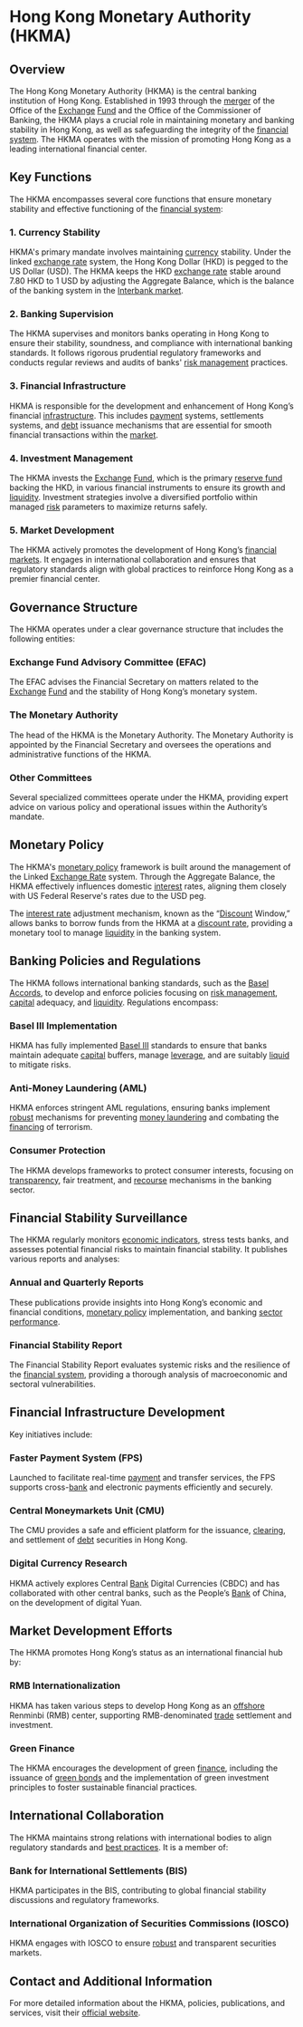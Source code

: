 # Hong Kong Monetary Authority (HKMA)

## Overview
The Hong Kong Monetary Authority (HKMA) is the central banking institution of Hong Kong. Established in 1993 through the [merger](../m/merger.md) of the Office of the [Exchange](../e/exchange.md) [Fund](../f/fund.md) and the Office of the Commissioner of Banking, the HKMA plays a crucial role in maintaining monetary and banking stability in Hong Kong, as well as safeguarding the integrity of the [financial system](../f/financial_system.md). The HKMA operates with the mission of promoting Hong Kong as a leading international financial center.

## Key Functions
The HKMA encompasses several core functions that ensure monetary stability and effective functioning of the [financial system](../f/financial_system.md):

### 1. Currency Stability
HKMA's primary mandate involves maintaining [currency](../c/currency.md) stability. Under the linked [exchange rate](../e/exchange_rate.md) system, the Hong Kong Dollar (HKD) is pegged to the US Dollar (USD). The HKMA keeps the HKD [exchange rate](../e/exchange_rate.md) stable around 7.80 HKD to 1 USD by adjusting the Aggregate Balance, which is the balance of the banking system in the [Interbank market](../i/interbank_market.md). 

### 2. Banking Supervision
The HKMA supervises and monitors banks operating in Hong Kong to ensure their stability, soundness, and compliance with international banking standards. It follows rigorous prudential regulatory frameworks and conducts regular reviews and audits of banks' [risk management](../r/risk_management.md) practices.

### 3. Financial Infrastructure
HKMA is responsible for the development and enhancement of Hong Kong’s financial [infrastructure](../i/infrastructure.md). This includes [payment](../p/payment.md) systems, settlements systems, and [debt](../d/debt.md) issuance mechanisms that are essential for smooth financial transactions within the [market](../m/market.md).

### 4. Investment Management
The HKMA invests the [Exchange](../e/exchange.md) [Fund](../f/fund.md), which is the primary [reserve fund](../r/reserve_fund.md) backing the HKD, in various financial instruments to ensure its growth and [liquidity](../l/liquidity.md). Investment strategies involve a diversified portfolio within managed [risk](../r/risk.md) parameters to maximize returns safely.

### 5. Market Development
The HKMA actively promotes the development of Hong Kong’s [financial markets](../f/financial_market.md). It engages in international collaboration and ensures that regulatory standards align with global practices to reinforce Hong Kong as a premier financial center.

## Governance Structure
The HKMA operates under a clear governance structure that includes the following entities:

### Exchange Fund Advisory Committee (EFAC)
The EFAC advises the Financial Secretary on matters related to the [Exchange](../e/exchange.md) [Fund](../f/fund.md) and the stability of Hong Kong’s monetary system. 

### The Monetary Authority
The head of the HKMA is the Monetary Authority. The Monetary Authority is appointed by the Financial Secretary and oversees the operations and administrative functions of the HKMA.

### Other Committees
Several specialized committees operate under the HKMA, providing expert advice on various policy and operational issues within the Authority’s mandate.

## Monetary Policy
The HKMA's [monetary policy](../m/monetary_policy.md) framework is built around the management of the Linked [Exchange Rate](../e/exchange_rate.md) system. Through the Aggregate Balance, the HKMA effectively influences domestic [interest](../i/interest.md) rates, aligning them closely with US Federal Reserve's rates due to the USD peg. 

The [interest rate](../i/interest_rate.md) adjustment mechanism, known as the “[Discount](../d/discount.md) Window,” allows banks to borrow funds from the HKMA at a [discount rate](../d/discount_rate.md), providing a monetary tool to manage [liquidity](../l/liquidity.md) in the banking system.

## Banking Policies and Regulations
The HKMA follows international banking standards, such as the [Basel Accords](../b/basel_accords.md), to develop and enforce policies focusing on [risk management](../r/risk_management.md), [capital](../c/capital.md) adequacy, and [liquidity](../l/liquidity.md). Regulations encompass:

### Basel III Implementation
HKMA has fully implemented [Basel III](../b/basel_iii.md) standards to ensure that banks maintain adequate [capital](../c/capital.md) buffers, manage [leverage](../l/leverage.md), and are suitably [liquid](../l/liquid.md) to mitigate risks.

### Anti-Money Laundering (AML) 
HKMA enforces stringent AML regulations, ensuring banks implement [robust](../r/robust.md) mechanisms for preventing [money laundering](../m/money_laundering.md) and combating the [financing](../f/financing.md) of terrorism.

### Consumer Protection
The HKMA develops frameworks to protect consumer interests, focusing on [transparency](../t/transparency.md), fair treatment, and [recourse](../r/recourse.md) mechanisms in the banking sector.

## Financial Stability Surveillance
The HKMA regularly monitors [economic indicators](../e/economic_indicators.md), stress tests banks, and assesses potential financial risks to maintain financial stability. It publishes various reports and analyses:

### Annual and Quarterly Reports
These publications provide insights into Hong Kong’s economic and financial conditions, [monetary policy](../m/monetary_policy.md) implementation, and banking [sector performance](../s/sector_performance.md).

### Financial Stability Report
The Financial Stability Report evaluates systemic risks and the resilience of the [financial system](../f/financial_system.md), providing a thorough analysis of macroeconomic and sectoral vulnerabilities.

## Financial Infrastructure Development
Key initiatives include:

### Faster Payment System (FPS)
Launched to facilitate real-time [payment](../p/payment.md) and transfer services, the FPS supports cross-[bank](../b/bank.md) and electronic payments efficiently and securely.

### Central Moneymarkets Unit (CMU)
The CMU provides a safe and efficient platform for the issuance, [clearing](../c/clearing.md), and settlement of [debt](../d/debt.md) securities in Hong Kong.

### Digital Currency Research
HKMA actively explores Central [Bank](../b/bank.md) Digital Currencies (CBDC) and has collaborated with other central banks, such as the People’s [Bank](../b/bank.md) of China, on the development of digital Yuan.

## Market Development Efforts
The HKMA promotes Hong Kong’s status as an international financial hub by:

### RMB Internationalization
HKMA has taken various steps to develop Hong Kong as an [offshore](../o/offshore.md) Renminbi (RMB) center, supporting RMB-denominated [trade](../t/trade.md) settlement and investment.

### Green Finance
The HKMA encourages the development of green [finance](../f/finance.md), including the issuance of [green bonds](../g/green_bonds.md) and the implementation of green investment principles to foster sustainable financial practices.

## International Collaboration
The HKMA maintains strong relations with international bodies to align regulatory standards and [best practices](../b/best_practices.md). It is a member of:

### Bank for International Settlements (BIS)
HKMA participates in the BIS, contributing to global financial stability discussions and regulatory frameworks.

### International Organization of Securities Commissions (IOSCO)
HKMA engages with IOSCO to ensure [robust](../r/robust.md) and transparent securities markets.

## Contact and Additional Information
For more detailed information about the HKMA, policies, publications, and services, visit their [official website](https://www.hkma.gov.hk).
